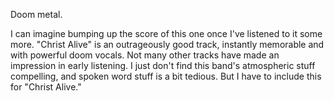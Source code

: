 Doom metal.

I can imagine bumping up the score of this one once I've listened to it some
more. "Christ Alive" is an outrageously good track, instantly memorable and with
powerful doom vocals. Not many other tracks have made an impression in early
listening. I just don't find this band's atmospheric stuff compelling, and spoken
word stuff is a bit tedious. But I have to include this for "Christ Alive."
